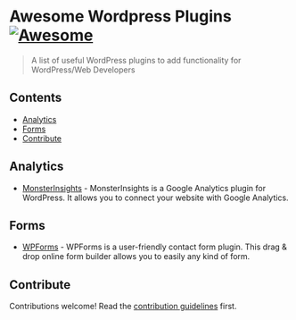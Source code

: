 # Awesome Wordpress Plugins [![Awesome](https://awesome.re/badge.svg)](https://awesome.re)

> A list of useful WordPress plugins to add functionality for WordPress/Web Developers

## Contents

- [Analytics](#analytics)
- [Forms](#forms)
- [Contribute](#contribute)

## Analytics

- [MonsterInsights](https://www.monsterinsights.com/) - MonsterInsights is a Google Analytics plugin for WordPress. It allows you to connect your website with Google Analytics.

## Forms

- [WPForms](https://wpforms.com/) - WPForms is a user-friendly contact form plugin. This drag &amp; drop online form builder allows you to easily any kind of form.

## Contribute

Contributions welcome! Read the [contribution guidelines](contributing.md) first.
